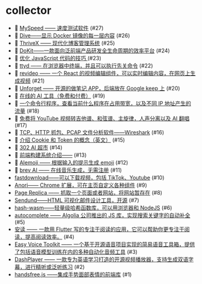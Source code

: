 # collector
- 👻 [MySpeed —— 速度测试软件](https://github.com/dengaye/collector/issues/27) (#27)
- 👻 [Dive——显示 Docker 镜像的每一层内容](https://github.com/dengaye/collector/issues/26) (#26)
- 👻 [ThriveX —— 现代化博客管理系统](https://github.com/dengaye/collector/issues/25) (#25)
- 👻 [DoKit——一款面向泛前端产品研发全生命周期的效率平台](https://github.com/dengaye/collector/issues/24) (#24)
- 🍃 [优化 JavaScript 代码的技巧 ](https://github.com/dengaye/collector/issues/23) (#23)
- 👻 [ttyd —— 在浏览器中终端，并且可以执行先关命令](https://github.com/dengaye/collector/issues/22) (#22)
- 👻 [revideo —— 一个 React 的视频编辑组件，可以实时编辑内容，在网页上生成视频](https://github.com/dengaye/collector/issues/21) (#21)
- 👻 [Unforget —— 开源的做笔记 APP，后端放在 Google keep 上](https://github.com/dengaye/collector/issues/20) (#20)
- 👻 [在线的 AI 工具（免费和付费）](https://github.com/dengaye/collector/issues/19) (#19)
- 👻 [一个命令行程序，查看当前什么程序在占用带宽，以及不同 IP 地址产生的流量](https://github.com/dengaye/collector/issues/18) (#18)
- 👻 [免费将 YouTube 视频转吉他谱、和弦谱、主旋律，人声分离以及 AI 翻唱](https://github.com/dengaye/collector/issues/17) (#17)
- 👻 [TCP、HTTP 抓包、PCAP 文件分析软件——Wireshark](https://github.com/dengaye/collector/issues/16) (#16)
- 🛀 [介绍 Cookie 和 Token 的概念（英文）](https://github.com/dengaye/collector/issues/15) (#15)
- 👻 [302 AI 超市](https://github.com/dengaye/collector/issues/14) (#14)
- 🛀 [前端构建系统介绍——](https://github.com/dengaye/collector/issues/13) (#13)
- 👻 [AIemoji —— 根据输入的提示生成 emoji](https://github.com/dengaye/collector/issues/12) (#12)
- 👻 [brev AI —— 在线音乐生成，无需注册](https://github.com/dengaye/collector/issues/11) (#11)
-  [fastdownload——可以下载视频，包括 TikTok、Youtube](https://github.com/dengaye/collector/issues/10) (#10)
-  [Anori—— Chrome 扩展，可在主页自定义各种组件](https://github.com/dengaye/collector/issues/9) (#9)
-  [Page Replica —— 抓取一个页面或者网站，将网站暂存在](https://github.com/dengaye/collector/issues/8) (#8)
-  [Sendund——HTML 可视化邮件设计工具，开源](https://github.com/dengaye/collector/issues/7) (#7)
-  [hash-wasm——轻量级哈希函数库，可以用浏览器和 NodeJS](https://github.com/dengaye/collector/issues/6) (#6)
-  [autocomplete —— Algolia 公司推出的 JS 库，实现搜索关键字的自动补全](https://github.com/dengaye/collector/issues/5) (#5)
-  [安读 —— 一款用  Flutter 写的专注于阅读的应用，它可以帮助你更专注于阅读，提高阅读效率。](https://github.com/dengaye/collector/issues/4) (#4)
-  [Easy Voice Toolkit —— 一个基于开源语音项目实现的简易语音工具箱，提供了包括语音模型训练在内的多种自动化音频工具](https://github.com/dengaye/collector/issues/3) (#3)
-  [DashPlayer —— 一款专为英语学习打造的开源视频播放器，支持生成双语字幕，进行精听或泛听练习](https://github.com/dengaye/collector/issues/2) (#2)
-  [handsfree.js ——集成手势面部表情的前端库](https://github.com/dengaye/collector/issues/1) (#1)
